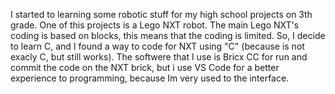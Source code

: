I started to learning some robotic stuff for my high school projects on 3th grade. One of this projects is a Lego NXT robot.
The main Lego NXT's coding is based on blocks, this means that the coding is limited.
So, I decide to learn C, and I found a way to code for NXT using "C" (because is not exacly C, but still works).
The softwere that I use is Bricx CC for run and commit the code on the NXT brick, but i use VS Code for a better 
experience to programming, because Im very used to the interface.
